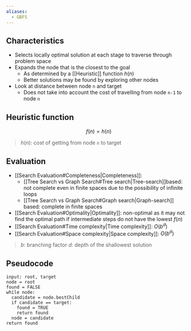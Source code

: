 ```yaml
---
aliases:
  - GBFS
---
```


## Characteristics

- Selects locally optimal solution at each stage to traverse through problem space
- Expands the node that is the closest to the goal
	- As determined by a [[Heuristic]] function $h(n)$
	- Better solutions may be found by exploring other nodes
- Look at distance between node `n` and target
	- Does not take into account the cost of travelling from node `n-1` to node `n`

## Heuristic function

$$
f(n)=h(n)
$$
> $h(n)$: cost of getting from node `n` to target

## Evaluation

- [[Search Evaluation#Completeness|Completeness]]:
	- [[Tree Search vs Graph Search#Tree search|Tree-search]]based: not complete even in finite spaces due to the possibility of infinite loops
	- [[Tree Search vs Graph Search#Graph search|Graph-search]] based: complete in finite spaces
- [[Search Evaluation#Optimality|Optimality]]: non-optimal as it may not find the optimal path if intermediate steps do not have the lowest $f(n)$
- [[Search Evaluation#Time complexity|Time complexity]]: $O(b^d)$
- [[Search Evaluation#Space complexity|Space complexity]]: $O(b^d)$

> $b$: branching factor
> $d$: depth of the shallowest solution


## Pseudocode

```
input: root, target
node = root
found = FALSE
while node:
  candidate = node.bestChild
  if candidate == target:
    found = TRUE
    return found
  node = candidate
return found
```
